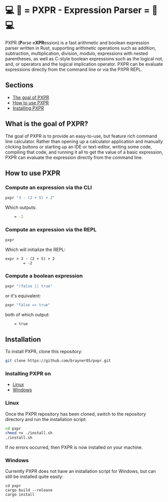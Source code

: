 # 💻 🧮 = PXPR - Expression Parser = 🧮 💻
PXPR (**P**arse e**XPR**ession) is a fast arithmetic and boolean expression parser written in Rust, supporting arithmetic operations such as addition, subtraction, multiplication, division, modulo, 
expressions with nested parentheses, as well as C-style boolean expressions such as the logical not, and, or operators and the logical implication operator. PXPR can be evaluate expressions directly from the command line
or via the PXPR REPL.

## Sections
- [The goal of PXPR](#what-is-the-goal-of-pxpr)
- [How to use PXPR](#how-to-use-pxpr)
- [Installing PXPR](#Installation)

## What is the goal of PXPR?
The goal of PXPR is to provide an easy-to-use, but feature rich command line calculator. Rather than opening up a calculator application and manually clicking buttons or starting up an IDE or text-editor, writing some code, compiling that code, and running it all to get the value 
of a basic expression, PXPR can evaluate the expression directly from the command line.


## How to use PXPR
### Compute an expression via the CLI
```sh
pxpr "3 - (2 + 5) + 2"
```
Which outputs:
```sh
    = -2
```

### Compute an expression via the REPL
```sh
pxpr
```
Which will initialize the REPL:
```
expr > 3 - (2 + 5) + 2
        = -2
```

### Compute a boolean expression
```sh
pxpr "!false || true"
```
or it's equivalent:
```sh
pxpr "false => true"
```
both of which output:
```
    = true
```


## Installation
To install PXPR, clone this repository:
```sh
git clone https://github.com/brayner05/pxpr.git
```

### Installing PXPR on
- [Linux](###Linux)
- [Windows](###Windows)

### Linux
Once the PXPR repository has been cloned, switch to the repository directory and run the installation script:
```sh
cd pxpr
chmod +x ./install.sh
./install.sh
```

If no errors occurred, then PXPR is now installed on your machine.


### Windows
Currently PXPR does not have an installation script for Windows, but can still be installed quite easily:
```batch
cd pxpr
cargo build --release
cargo install
```
